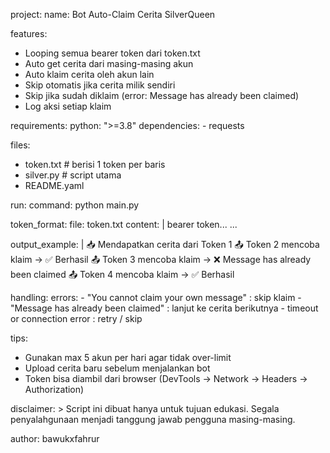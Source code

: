 project:
  name: Bot Auto-Claim Cerita SilverQueen
  
features:
  - Looping semua bearer token dari token.txt
  - Auto get cerita dari masing-masing akun
  - Auto klaim cerita oleh akun lain
  - Skip otomatis jika cerita milik sendiri
  - Skip jika sudah diklaim (error: Message has already been claimed)
  - Log aksi setiap klaim

requirements:
  python: ">=3.8"
  dependencies:
    - requests

files:
  - token.txt  # berisi 1 token per baris
  - silver.py    # script utama
  - README.yaml

run:
  command: python main.py

token_format:
  file: token.txt
  content: |
    bearer token...
    ...

output_example: |
  📥 Mendapatkan cerita dari Token 1
  📤 Token 2 mencoba klaim → ✅ Berhasil
  📤 Token 3 mencoba klaim → ❌ Message has already been claimed
  📤 Token 4 mencoba klaim → ✅ Berhasil

handling:
  errors:
    - "You cannot claim your own message" : skip klaim
    - "Message has already been claimed" : lanjut ke cerita berikutnya
    - timeout or connection error : retry / skip

tips:
  - Gunakan max 5 akun per hari agar tidak over-limit
  - Upload cerita baru sebelum menjalankan bot
  - Token bisa diambil dari browser (DevTools → Network → Headers → Authorization)

disclaimer: >
  Script ini dibuat hanya untuk tujuan edukasi.
  Segala penyalahgunaan menjadi tanggung jawab pengguna masing-masing.

author: bawukxfahrur
